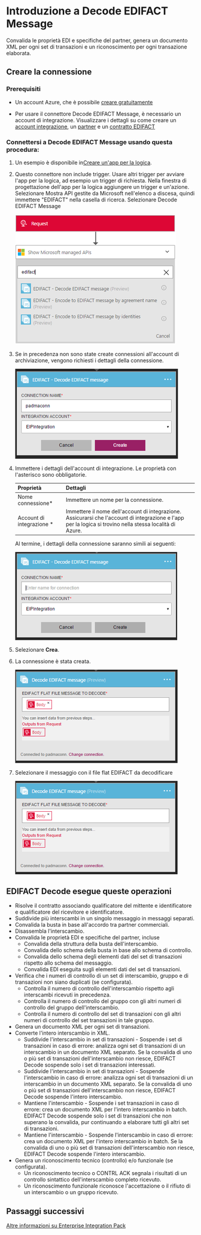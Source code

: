 <properties 
	pageTitle="Informazioni sul connettore Decode EDIFACT Message ed Enterprise Integration Pack | Servizio app di Microsoft Azure | Microsoft Azure" 
	description="Informazioni su come usare i partner con Enterprise Integration Pack e le app per la logica" 
	services="logic-apps" 
	documentationCenter=".net,nodejs,java"
	authors="padmavc" 
	manager="erikre" 
	editor=""/>

<tags 
	ms.service="logic-apps" 
	ms.workload="integration" 
	ms.tgt_pltfrm="na" 
	ms.devlang="na" 
	ms.topic="article" 
	ms.date="08/15/2016" 
	ms.author="padmavc"/>

# Introduzione a Decode EDIFACT Message

Convalida le proprietà EDI e specifiche del partner, genera un documento XML per ogni set di transazioni e un riconoscimento per ogni transazione elaborata.

## Creare la connessione

### Prerequisiti

* Un account Azure, che è possibile [creare gratuitamente](https://azure.microsoft.com/free)

* Per usare il connettore Decode EDIFACT Message, è necessario un account di integrazione. Visualizzare i dettagli su come creare un [account integrazione](./app-service-logic-enterprise-integration-create-integration-account.md), un [partner](./app-service-logic-enterprise-integration-partners.md) e un [contratto EDIFACT](./app-service-logic-enterprise-integration-edifact.md)

### Connettersi a Decode EDIFACT Message usando questa procedura:

1. Un esempio è disponibile in[Creare un'app per la logica](./app-service-logic-create-a-logic-app.md).

2. Questo connettore non include trigger. Usare altri trigger per avviare l'app per la logica, ad esempio un trigger di richiesta. Nella finestra di progettazione dell'app per la logica aggiungere un trigger e un'azione. Selezionare Mostra API gestite da Microsoft nell'elenco a discesa, quindi immettere "EDIFACT" nella casella di ricerca. Selezionare Decode EDIFACT Message

	![ricerca di EDIFACT](./media/app-service-logic-enterprise-integration-edifactorconnector/edifactdecodeimage1.png)
	
3. Se in precedenza non sono state create connessioni all'account di archiviazione, vengono richiesti i dettagli della connessione.

	![creare un account di integrazione](./media/app-service-logic-enterprise-integration-edifactorconnector/edifactdecodeimage2.png)

4. Immettere i dettagli dell'account di integrazione. Le proprietà con l'asterisco sono obbligatorie.

	| Proprietà | Dettagli |
	| -------- | ------- |
	| Nome connessione* | Immettere un nome per la connessione. |
	| Account di integrazione * | Immettere il nome dell'account di integrazione. Assicurarsi che l'account di integrazione e l'app per la logica si trovino nella stessa località di Azure. |

	Al termine, i dettagli della connessione saranno simili ai seguenti:

	![account di integrazione creato](./media/app-service-logic-enterprise-integration-edifactorconnector/edifactdecodeimage3.png)

5. Selezionare **Crea**.

6. La connessione è stata creata.

	![dettagli della connessione all'account di integrazione](./media/app-service-logic-enterprise-integration-edifactorconnector/edifactdecodeimage5.png)

7. Selezionare il messaggio con il file flat EDIFACT da decodificare

	![specificare i campi obbligatori](./media/app-service-logic-enterprise-integration-edifactorconnector/edifactdecodeimage5.png)

## EDIFACT Decode esegue queste operazioni

* Risolve il contratto associando qualificatore del mittente e identificatore e qualificatore del ricevitore e identificatore.
* Suddivide più interscambi in un singolo messaggio in messaggi separati.
* Convalida la busta in base all'accordo tra partner commerciali.
* Disassembla l'interscambio.
* Convalida le proprietà EDI e specifiche del partner, incluse
	* Convalida della struttura della busta dell'interscambio.
	* Convalida dello schema della busta in base allo schema di controllo.
	* Convalida dello schema degli elementi dati del set di transazioni rispetto allo schema del messaggio.
	* Convalida EDI eseguita sugli elementi dati del set di transazioni.
* Verifica che i numeri di controllo di un set di interscambio, gruppo e di transazioni non siano duplicati (se configurata).
	* Controlla il numero di controllo dell'interscambio rispetto agli interscambi ricevuti in precedenza.
	* Controlla il numero di controllo del gruppo con gli altri numeri di controllo del gruppo dell'interscambio.
	* Controlla il numero di controllo del set di transazioni con gli altri numeri di controllo del set transazioni in tale gruppo.
* Genera un documento XML per ogni set di transazioni.
* Converte l'intero interscambio in XML.
	* Suddivide l'interscambio in set di transazioni - Sospende i set di transazioni in caso di errore: analizza ogni set di transazioni di un interscambio in un documento XML separato. Se la convalida di uno o più set di transazioni dell'interscambio non riesce, EDIFACT Decode sospende solo i set di transazioni interessati.
	* Suddivide l'interscambio in set di transazioni - Sospende l'interscambio in caso di errore: analizza ogni set di transazioni di un interscambio in un documento XML separato. Se la convalida di uno o più set di transazioni dell'interscambio non riesce, EDIFACT Decode sospende l'intero interscambio.
	* Mantiene l'interscambio - Sospende i set transazioni in caso di errore: crea un documento XML per l'intero interscambio in batch. EDIFACT Decode sospende solo i set di transazioni che non superano la convalida, pur continuando a elaborare tutti gli altri set di transazioni.
	* Mantiene l'interscambio - Sospende l'interscambio in caso di errore: crea un documento XML per l'intero interscambio in batch. Se la convalida di uno o più set di transazioni dell'interscambio non riesce, EDIFACT Decode sospende l'intero interscambio.
* Genera un riconoscimento tecnico (controllo) e/o funzionale (se configurata).
	* Un riconoscimento tecnico o CONTRL ACK segnala i risultati di un controllo sintattico dell'interscambio completo ricevuto.
	* Un riconoscimento funzionale riconosce l'accettazione o il rifiuto di un interscambio o un gruppo ricevuto.

## Passaggi successivi

[Altre informazioni su Enterprise Integration Pack](./app-service-logic-enterprise-integration-overview.md "Informazioni su Enterprise Integration Pack")

<!---HONumber=AcomDC_0824_2016-->